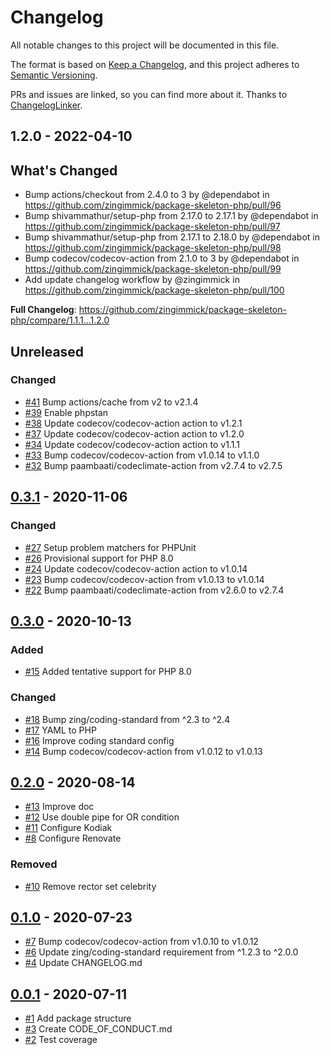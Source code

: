 # Changelog

All notable changes to this project will be documented in this file.

The format is based on [Keep a Changelog](https://keepachangelog.com/en/1.0.0/),
and this project adheres to [Semantic Versioning](https://semver.org/spec/v2.0.0.html).

PRs and issues are linked, so you can find more about it. Thanks to [ChangelogLinker](https://github.com/Symplify/ChangelogLinker).

<!-- changelog-linker -->
## 1.2.0 - 2022-04-10

## What's Changed

- Bump actions/checkout from 2.4.0 to 3 by @dependabot in https://github.com/zingimmick/package-skeleton-php/pull/96
- Bump shivammathur/setup-php from 2.17.0 to 2.17.1 by @dependabot in https://github.com/zingimmick/package-skeleton-php/pull/97
- Bump shivammathur/setup-php from 2.17.1 to 2.18.0 by @dependabot in https://github.com/zingimmick/package-skeleton-php/pull/98
- Bump codecov/codecov-action from 2.1.0 to 3 by @dependabot in https://github.com/zingimmick/package-skeleton-php/pull/99
- Add update changelog workflow by @zingimmick in https://github.com/zingimmick/package-skeleton-php/pull/100

**Full Changelog**: https://github.com/zingimmick/package-skeleton-php/compare/1.1.1...1.2.0

## Unreleased

### Changed

- [#41](https://github.com/zingimmick/package-skeleton-php/pull/41) Bump actions/cache from v2 to v2.1.4
- [#39](https://github.com/zingimmick/package-skeleton-php/pull/39) Enable phpstan
- [#38](https://github.com/zingimmick/package-skeleton-php/pull/38) Update codecov/codecov-action action to v1.2.1
- [#37](https://github.com/zingimmick/package-skeleton-php/pull/37) Update codecov/codecov-action action to v1.2.0
- [#34](https://github.com/zingimmick/package-skeleton-php/pull/34) Update codecov/codecov-action action to v1.1.1
- [#33](https://github.com/zingimmick/package-skeleton-php/pull/33) Bump codecov/codecov-action from v1.0.14 to v1.1.0
- [#32](https://github.com/zingimmick/package-skeleton-php/pull/32) Bump paambaati/codeclimate-action from v2.7.4 to v2.7.5

## [0.3.1](https://github.com/zingimmick/package-skeleton-php/compare/0.3.0...0.3.1) - 2020-11-06

### Changed

- [#27](https://github.com/zingimmick/package-skeleton-php/pull/27) Setup problem matchers for PHPUnit
- [#26](https://github.com/zingimmick/package-skeleton-php/pull/26) Provisional support for PHP 8.0
- [#24](https://github.com/zingimmick/package-skeleton-php/pull/24) Update codecov/codecov-action action to v1.0.14
- [#23](https://github.com/zingimmick/package-skeleton-php/pull/23) Bump codecov/codecov-action from v1.0.13 to v1.0.14
- [#22](https://github.com/zingimmick/package-skeleton-php/pull/22) Bump paambaati/codeclimate-action from v2.6.0 to v2.7.4

## [0.3.0](https://github.com/zingimmick/package-skeleton-php/compare/0.2.0...0.3.0) - 2020-10-13

### Added

- [#15](https://github.com/zingimmick/package-skeleton-php/pull/15) Added tentative support for PHP 8.0

### Changed

- [#18](https://github.com/zingimmick/package-skeleton-php/pull/18) Bump zing/coding-standard from ^2.3 to ^2.4
- [#17](https://github.com/zingimmick/package-skeleton-php/pull/17) YAML to PHP
- [#16](https://github.com/zingimmick/package-skeleton-php/pull/16) Improve coding standard config
- [#14](https://github.com/zingimmick/package-skeleton-php/pull/14) Bump codecov/codecov-action from v1.0.12 to v1.0.13

## [0.2.0](https://github.com/zingimmick/package-skeleton-php/compare/0.1.0...0.2.0) - 2020-08-14

- [#13](https://github.com/zingimmick/package-skeleton-php/pull/13) Improve doc
- [#12](https://github.com/zingimmick/package-skeleton-php/pull/12) Use double pipe for OR condition
- [#11](https://github.com/zingimmick/package-skeleton-php/pull/11) Configure Kodiak
- [#8](https://github.com/zingimmick/package-skeleton-php/pull/8) Configure Renovate

### Removed

- [#10](https://github.com/zingimmick/package-skeleton-php/pull/10) Remove rector set celebrity

## [0.1.0](https://github.com/zingimmick/package-skeleton-php/compare/0.0.1...0.1.0) - 2020-07-23

- [#7](https://github.com/zingimmick/package-skeleton-php/pull/7) Bump codecov/codecov-action from v1.0.10 to v1.0.12
- [#6](https://github.com/zingimmick/package-skeleton-php/pull/6) Update zing/coding-standard requirement from ^1.2.3 to ^2.0.0
- [#4](https://github.com/zingimmick/package-skeleton-php/pull/4) Update CHANGELOG.md

## [0.0.1](https://github.com/zingimmick/package-skeleton-php/releases/tag/0.0.1) - 2020-07-11

- [#1](https://github.com/zingimmick/package-skeleton-php/pull/1) Add package structure
- [#3](https://github.com/zingimmick/package-skeleton-php/pull/3) Create CODE_OF_CONDUCT.md
- [#2](https://github.com/zingimmick/package-skeleton-php/pull/2) Test coverage
